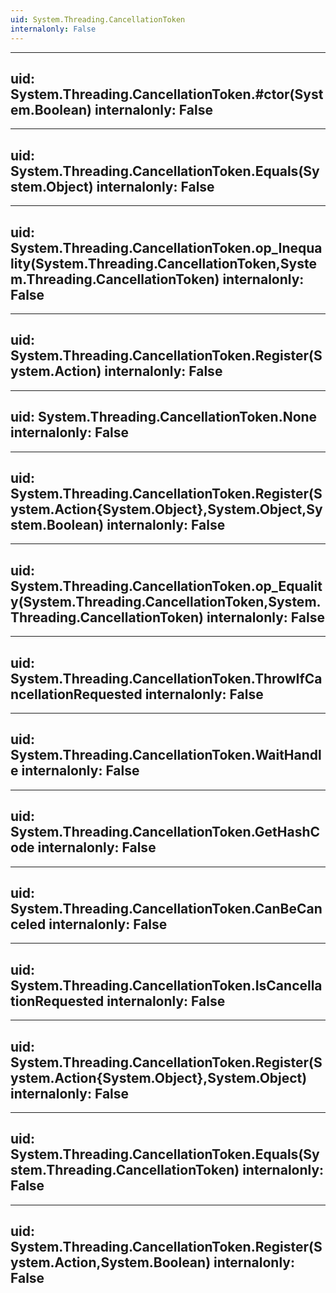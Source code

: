 ```yaml
---
uid: System.Threading.CancellationToken
internalonly: False
---
```


---
uid: System.Threading.CancellationToken.#ctor(System.Boolean)
internalonly: False
---

---
uid: System.Threading.CancellationToken.Equals(System.Object)
internalonly: False
---

---
uid: System.Threading.CancellationToken.op_Inequality(System.Threading.CancellationToken,System.Threading.CancellationToken)
internalonly: False
---

---
uid: System.Threading.CancellationToken.Register(System.Action)
internalonly: False
---

---
uid: System.Threading.CancellationToken.None
internalonly: False
---

---
uid: System.Threading.CancellationToken.Register(System.Action{System.Object},System.Object,System.Boolean)
internalonly: False
---

---
uid: System.Threading.CancellationToken.op_Equality(System.Threading.CancellationToken,System.Threading.CancellationToken)
internalonly: False
---

---
uid: System.Threading.CancellationToken.ThrowIfCancellationRequested
internalonly: False
---

---
uid: System.Threading.CancellationToken.WaitHandle
internalonly: False
---

---
uid: System.Threading.CancellationToken.GetHashCode
internalonly: False
---

---
uid: System.Threading.CancellationToken.CanBeCanceled
internalonly: False
---

---
uid: System.Threading.CancellationToken.IsCancellationRequested
internalonly: False
---

---
uid: System.Threading.CancellationToken.Register(System.Action{System.Object},System.Object)
internalonly: False
---

---
uid: System.Threading.CancellationToken.Equals(System.Threading.CancellationToken)
internalonly: False
---

---
uid: System.Threading.CancellationToken.Register(System.Action,System.Boolean)
internalonly: False
---
